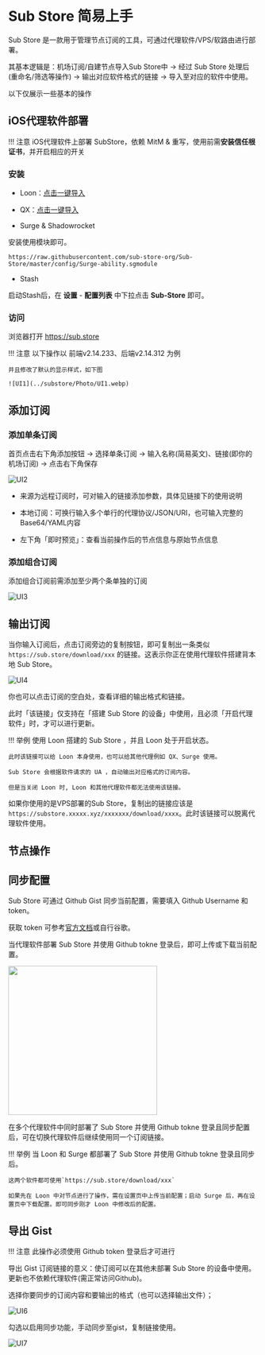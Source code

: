 # Sub Store 简易上手

Sub Store 是一款用于管理节点订阅的工具，可通过代理软件/VPS/软路由进行部署。

其基本逻辑是：机场订阅/自建节点导入Sub Store中 → 经过 Sub Store 处理后(重命名/筛选等操作) → 输出对应软件格式的链接 → 导入至对应的软件中使用。

以下仅展示一些基本的操作

## iOS代理软件部署


<!-- prettier-ignore -->
!!! 注意
    iOS代理软件上部署 SubStore，依赖 MitM & 重写，使用前需**安装信任根证书**，并开启相应的开关

### 安装


- Loon：[点击一键导入](https://www.nsloon.com/openloon/import?plugin=https://raw.githubusercontent.com/sub-store-org/Sub-Store/master/config/Loon.plugin)


- QX：[点击一键导入](https://quantumult.app/x/open-app/add-resource?remote-resource=%7B%0A%20%20%22rewrite_remote%22%20%3A%20%5B%0A%20%20%20%20%22https%3A%2F%2Fmirror.ghproxy.com%2Fhttps%3A%2F%2Fraw.githubusercontent.com%2FPeng-YM%2FSub-Store%2Fmaster%2Fconfig%2FQX.snippet%2C%20tag%3DSub-Store%2C%20update-interval%3D172800%2C%20opt-parser%3Dfalse%2C%20enabled%3Dtrue%22%0A%20%20%5D%0A%7D)

- Surge & Shadowrocket

安装使用模块即可。

```
https://raw.githubusercontent.com/sub-store-org/Sub-Store/master/config/Surge-ability.sgmodule
```

- Stash

启动Stash后，在 **设置** - **配置列表** 中下拉点击 **Sub-Store** 即可。

  
### 访问

浏览器打开 https://sub.store 

<!-- prettier-ignore -->
!!! 注意
    以下操作以 前端v2.14.233、后端v2.14.312 为例

    并且修改了默认的显示样式，如下图

    ![UI1](../substore/Photo/UI1.webp)

## 添加订阅

### 添加单条订阅

首页点击右下角添加按钮 → 选择单条订阅 → 输入名称(简易英文)、链接(即你的机场订阅) → 点击右下角保存

![UI2](../substore/Photo/UI2.webp)

- 来源为远程订阅时，可对输入的链接添加参数，具体见链接下的使用说明

- 本地订阅：可换行输入多个单行的代理协议/JSON/URI，也可输入完整的Base64/YAML内容

- 左下角「即时预览」：查看当前操作后的节点信息与原始节点信息

### 添加组合订阅

添加组合订阅前需添加至少两个条单独的订阅

![UI3](../substore/Photo/UI3.webp)


## 输出订阅

当你输入订阅后，点击订阅旁边的复制按钮，即可复制出一条类似 `https://sub.store/download/xxx` 的链接。这表示你正在使用代理软件搭建背本地 Sub Store。

![UI4](../substore/Photo/UI4.webp)

你也可以点击订阅的空白处，查看详细的输出格式和链接。

此时「该链接」仅支持在「搭建 Sub Store 的设备」中使用，且必须「开启代理软件」时，才可以进行更新。

<!-- prettier-ignore -->
!!! 举例
    使用 Loon 搭建的 Sub Store ，并且 Loon 处于开启状态。
    
    此时该链接可以给 Loon 本身使用，也可以给其他代理例如 QX、Surge 使用。
    
    Sub Store 会根据软件请求的 UA ，自动输出对应格式的订阅内容。

    但是当关闭 Loon 时, Loon 和其他代理软件都无法使用该链接。

如果你使用的是VPS部署的Sub Store，复制出的链接应该是 `https://substore.xxxxx.xyz/xxxxxxx/download/xxxx`。此时该链接可以脱离代理软件使用。


## 节点操作

## 同步配置

Sub Store 可通过 Github Gist 同步当前配置，需要填入 Github Username 和 token。

获取 token 可参考[官方文档](https://docs.github.com/zh/authentication/keeping-your-account-and-data-secure/managing-your-personal-access-tokens)或自行谷歌。

当代理软件部署 Sub Store 并使用 Github tokne 登录后，即可上传或下载当前配置。

<img src="https://raw.githubusercontent.com/Repcz/Repcz.github.io/main/docs/substore/Photo/UI5.webp" width="300">

在多个代理软件中同时部署了 Sub Store 并使用 Github tokne 登录且同步配置后，可在切换代理软件后继续使用同一个订阅链接。

<!-- prettier-ignore -->
!!! 举例
    当 Loon 和 Surge 都部署了 Sub Store 并使用 Github tokne 登录且同步后。
    
    这两个软件都可使用`https://sub.store/download/xxx`

    如果先在 Loon 中对节点进行了操作，需在设置页中上传当前配置；启动 Surge 后，再在设置页中下载配置。即可同步刚才 Loon 中修改后的配置。


## 导出 Gist

<!-- prettier-ignore -->
!!! 注意
    此操作必须使用 Github token 登录后才可进行

导出 Gist 订阅链接的意义：使订阅可以在其他未部署 Sub Store 的设备中使用。更新也不依赖代理软件(需正常访问Github)。

选择你要同步的订阅内容和要输出的格式（也可以选择输出文件）；

![UI6](../substore/Photo/UI6.webp)


勾选以启用同步功能，手动同步至gist，复制链接使用。

![UI7](../substore/Photo/UI7.webp)

